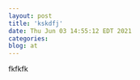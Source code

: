 ```yaml
---
layout: post
title: 'kskdfj'
date: Thu Jun 03 14:55:12 EDT 2021
categories: 
blog: at
---
```

fkfkfk
